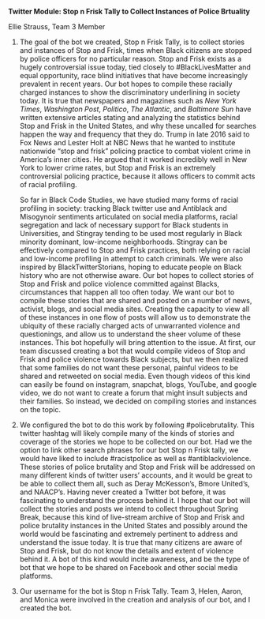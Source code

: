 **Twitter Module: Stop n Frisk Tally to Collect Instances of Police Brtuality**

Ellie Strauss, Team 3 Member

1.	The goal of the bot we created, Stop n Frisk Tally, is to collect stories and instances of Stop and Frisk, times when Black citizens are stopped by police officers for no particular reason. Stop and Frisk exists as a hugely controversial issue today, tied closely to #BlackLivesMatter and equal opportunity, race blind initiatives that have become increasingly prevalent in recent years. Our bot hopes to compile these racially charged instances to show the discriminatory underlining in society today. It is true that newspapers and magazines such as *New York Times*, *Washington Post*, *Politico*, *The Atlantic*, and *Baltimore Sun* have written extensive articles stating and analyzing the statistics behind Stop and Frisk in the United States, and why these uncalled for searches happen the way and frequency that they do. Trump in late 2016 said to Fox News and Lester Holt at NBC News that he wanted to institute nationwide “stop and frisk” policing practice to combat violent crime in America’s inner cities. He argued that it worked incredibly well in New York to lower crime rates, but Stop and Frisk is an extremely controversial policing practice, because it allows officers to commit acts of racial profiling. 
	
    So far in Black Code Studies, we have studied many forms of racial profiling in society: tracking Black twitter use and Antiblack and Misogynoir sentiments articulated on social media platforms, racial segregation and lack of necessary support for Black students in Universities, and Stingray tending to be used most regularly in Black minority dominant, low-income neighborhoods. Stingray can be effectively compared to Stop and Frisk practices, both relying on racial and low-income profiling in attempt to catch criminals. We were also inspired by BlackTwitterStorians, hoping to educate people on Black history who are not otherwise aware. Our bot hopes to collect stories of Stop and Frisk and police violence committed against Blacks, circumstances that happen all too often today. We want our bot to compile these stories that are shared and posted on a number of news, activist, blogs, and social media sites. Creating the capacity to view all of these instances in one flow of posts will allow us to demonstrate the ubiquity of these racially charged acts of unwarranted violence and questionings, and allow us to understand the sheer volume of these instances. This bot hopefully will bring attention to the issue. At first, our team discussed creating a bot that would compile videos of Stop and Frisk and police violence towards Black subjects, but we then realized that some families do not want these personal, painful videos to be shared and retweeted on social media. Even though videos of this kind can easily be found on instagram, snapchat, blogs, YouTube, and google video, we do not want to create a forum that might insult subjects and their families. So instead, we decided on compiling stories and instances on the topic. 
2.	We configured the bot to do this work by following #policebrutality. This twitter hashtag will likely compile many of the kinds of stories and coverage of the stories we hope to be collected on our bot. Had we the option to link other search phrases for our bot Stop n Frisk tally, we would have liked to include #racistpolice as well as #antiblackviolence. These stories of police brutality and Stop and Frisk will be addressed on many different kinds of twitter users’ accounts, and it would be great to be able to collect them all, such as Deray McKesson’s, Bmore United’s, and NAACP’s. Having never created a Twitter bot before, it was fascinating to understand the process behind it. I hope that our bot will collect the stories and posts we intend to collect throughout Spring Break, because this kind of live-stream archive of Stop and Frisk and police brutality instances in the United States and possibly around the world would be fascinating and extremely pertinent to address and understand the issue today. It is true that many citizens are aware of Stop and Frisk, but do not know the details and extent of violence behind it. A bot of this kind would incite awareness, and be the type of bot that we hope to be shared on Facebook and other social media platforms. 
3.	Our username for the bot is Stop n Frisk Tally. 
Team 3, Helen, Aaron, and Monica were involved in the creation and analysis of our bot, and I created the bot. 
